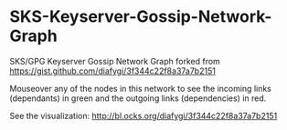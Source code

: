 # SKS-Keyserver-Gossip-Network-Graph
SKS/GPG Keyserver Gossip Network Graph forked from https://gist.github.com/diafygi/3f344c22f8a37a7b2151

Mouseover any of the nodes in this network to see the incoming links (dependants) in green and the outgoing links (dependencies) in red.

See the visualization: http://bl.ocks.org/diafygi/3f344c22f8a37a7b2151
